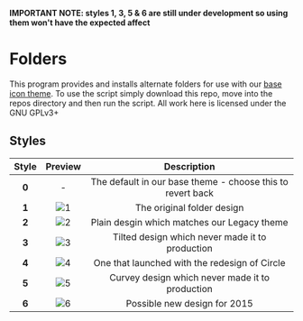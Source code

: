 **IMPORTANT NOTE: styles 1, 3, 5 & 6 are still under development so using them won't have the expected affect**

# Folders
This program provides and installs alternate folders for use with our [base icon theme](https://github.com/numixproject/numix-icon-theme). To use the script simply download this repo, move into the repos directory and then run the script. All work here is licensed under the GNU GPLv3+

## Styles
| Style | Preview  | Description |
| :------------: |:---------------:| :-----:|
| **0** | - | The default in our base theme - choose this to revert back |
| **1** | ![1](https://raw.githubusercontent.com/numixproject/numix-folders/master/files/1/preview.png) | The original folder design |
| **2** | ![2](https://raw.githubusercontent.com/numixproject/numix-folders/master/files/2/preview.png) | Plain desgin which matches our Legacy theme |
| **3** | ![3](https://raw.githubusercontent.com/numixproject/numix-folders/master/files/3/preview.png) | Tilted design which never made it to production |
| **4** | ![4](https://raw.githubusercontent.com/numixproject/numix-folders/master/files/4/preview.png) | One that launched with the redesign of Circle |
| **5** | ![5](https://raw.githubusercontent.com/numixproject/numix-folders/master/files/5/preview.png) | Curvey design which never made it to production |
| **6** | ![6](https://raw.githubusercontent.com/numixproject/numix-folders/master/files/6/preview.png) | Possible new design for 2015 |
